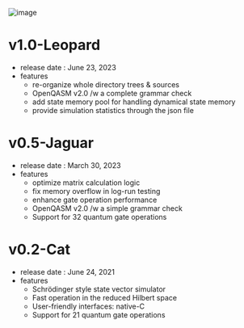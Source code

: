 ![image](https://github.com/eQuantumOS/QPlayer/assets/17871602/3e9517cf-bed6-45b9-8cea-255bf1b84935)
  
# v1.0-Leopard
+ release date : June 23, 2023
+ features
  - re-organize whole directory trees & sources
  - OpenQASM v2.0 /w a complete grammar check
  - add state memory pool for handling dynamical state memory
  - provide simulation statistics through the json file

# v0.5-Jaguar 
+ release date : March 30, 2023
+ features
  - optimize matrix calculation logic
  - fix memory overflow in log-run testing
  - enhance gate operation performance
  - OpenQASM v2.0 /w a simple grammar check
  - Support for 32 quantum gate operations
 
# v0.2-Cat
+ release date : June 24, 2021
+ features
  - Schrödinger style state vector simulator  
  - Fast operation in the reduced Hilbert space
  - User-friendly interfaces: native-C
  - Support for 21 quantum gate operations
